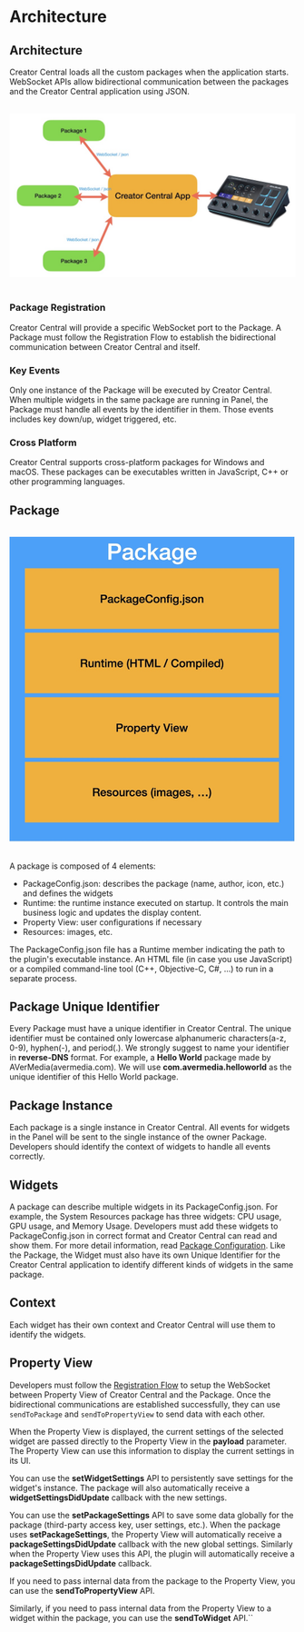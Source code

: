 Architecture
===

## Architecture

Creator Central loads all the custom packages when the application starts. WebSocket APIs allow bidirectional communication between the packages and the Creator Central application using JSON.

<br/>
<div align="center">
	<img src="images/01_architecture.jpg" style="zoom:80%"/>
</div>
<br/>

### Package Registration
Creator Central will provide a specific WebSocket port to the Package. A Package must follow the Registration Flow to establish the bidirectional communication between Creator Central and itself.

### Key Events
Only one instance of the Package will be executed by Creator Central. When multiple widgets in the same package are running in Panel, the Package must handle all events by the identifier in them. Those events includes key down/up, widget triggered, etc.

### Cross Platform
Creator Central supports cross-platform packages for Windows and macOS. These packages can be executables written in JavaScript, C++ or other programming languages.

## Package

<br/>
<div align="center">
	<img src="images/02_package_components.jpg" style="zoom:80%"/>
</div>
<br/>

A package is composed of 4 elements:

- PackageConfig.json: describes the package (name, author, icon, etc.) and defines the widgets
- Runtime: the runtime instance executed on startup. It controls the main business logic and updates the display content.
- Property View: user configurations if necessary
- Resources: images, etc.

The PackageConfig.json file has a Runtime member indicating the path to the plugin's executable instance. An HTML file (in case you use JavaScript) or a compiled command-line tool (C++, Objective-C, C#, ...) to run in a separate process.

## Package Unique Identifier
Every Package must have a unique identifier in Creator Central. The unique identifier must be contained only lowercase alphanumeric characters(a-z, 0-9), hyphen(-), and period(.). We strongly suggest to name your identifier in **reverse-DNS** format. For example, a **Hello World** package made by AVerMedia(avermedia.com). We will use **com.avermedia.helloworld** as the unique identifier of this Hello World package.

## Package Instance
Each package is a single instance in Creator Central. All events for widgets in the Panel will be sent to the single instance of the owner Package. Developers should identify the context of widgets to handle all events correctly.

## Widgets

A package can describe multiple widgets in its PackageConfig.json. For example, the System Resources package has three widgets: CPU usage, GPU usage, and Memory Usage. Developers must add these widgets to PackageConfig.json in correct format and Creator Central can read and show them. For more detail information, read [Package Configuration](PackageConfiguration.md). Like the Package, the Widget must also have its own Unique Identifier for the Creator Central application to identify different kinds of widgets in the same package.


## Context
Each widget has their own context and Creator Central will use them to identify the widgets.


## Property View
Developers must follow the [Registration Flow](RegistrationFlow.md) to setup the WebSocket between Property View of Creator Central and the Package. Once the bidirectional communications are established successfully, they can use ```sendToPackage``` and ```sendToPropertyView``` to send data with each other.

When the Property View is displayed, the current settings of the selected widget are passed directly to the Property View in the **payload** parameter. The Property View can use this information to display the current settings in its UI.

You can use the **setWidgetSettings** API to persistently save settings for the widget's instance. The package will also automatically receive a **widgetSettingsDidUpdate** callback with the new settings.

You can use the **setPackageSettings** API to save some data globally for the package (third-party access key, user settings, etc.). When the package uses **setPackageSettings**, the Property View will automatically receive a **packageSettingsDidUpdate** callback with the new global settings. Similarly when the Property View uses this API, the plugin will automatically receive a **packageSettingsDidUpdate** callback.

If you need to pass internal data from the package to the Property View, you can use the **sendToPropertyView** API.

Similarly, if you need to pass internal data from the Property View to a widget within the package, you can use the **sendToWidget** API.``